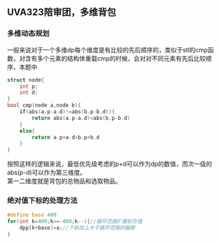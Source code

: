 ## UVA323陪审团，多维背包
### 多维动态规划
一般来说对于一个多维dp每个维度是有比较的先后顺序的，类似于stl的cmp函数，对含有多个元素的结构体重载cmp的时候，会对对不同元素有先后比较顺序，本题中
```cpp
struct node{
    int p;
    int d;
}
bool cmp(node a,node b){
    if(abs(a.p-a.d)!=abs(b.p-b.d)){
        return abs(a.p-a.d)<abs(b.p-b.d)
    }
    else{
        return a.p+a.d>b.p+b.d
    }
}
```
按照这样的逻辑来说，最低优先级考虑的p+d可以作为dp的数值，而次一级的abs(p-d)可以作为第三维度。  
第一二维度就是背包的总物品和选取物品。

### 绝对值下标的处理方法  
```cpp
#define base 400
for(int k=400;k>=-400;k--){//循环范围扩展到负值
    dpp[k+base]=a;//下标加上大于循环范围的偏移
}
```